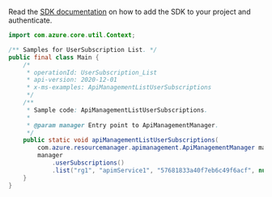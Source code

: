 Read the [SDK documentation](https://github.com/Azure/azure-sdk-for-java/blob/azure-resourcemanager-apimanagement_1.0.0-beta.2/sdk/apimanagement/azure-resourcemanager-apimanagement/README.md) on how to add the SDK to your project and authenticate.

```java
import com.azure.core.util.Context;

/** Samples for UserSubscription List. */
public final class Main {
    /*
     * operationId: UserSubscription_List
     * api-version: 2020-12-01
     * x-ms-examples: ApiManagementListUserSubscriptions
     */
    /**
     * Sample code: ApiManagementListUserSubscriptions.
     *
     * @param manager Entry point to ApiManagementManager.
     */
    public static void apiManagementListUserSubscriptions(
        com.azure.resourcemanager.apimanagement.ApiManagementManager manager) {
        manager
            .userSubscriptions()
            .list("rg1", "apimService1", "57681833a40f7eb6c49f6acf", null, null, null, Context.NONE);
    }
}
```
